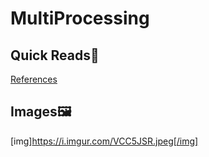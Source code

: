 
# MultiProcessing

## Quick Reads📌
[References](https://medium.com/@dialoglk/boosting-performance-and-efficiency-exploring-the-advantages-of-multiprocessing-in-python-fd48202e1107)

## Images🖼️
[img]https://i.imgur.com/VCC5JSR.jpeg[/img]


